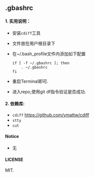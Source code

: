 ## .gbashrc


#### 1. 实用说明：

- 安装`cdiff`工具
- 文件放在用户根目录下
- 在~/.bash_profile文件内添加如下配置

	```
	if [ -f ~/.gbashrc ]; then
    	. ~/.gbashrc
	fi
	```
	
- 重启Terminal即可.
- 进入repo,使用git df指令验证是否成功.

#### 2. 依赖库:

- `cdiff` <https://github.com/ymattw/cdiff>
- `stty` 
- `cut`


#### Notice

- 无

#### LICENSE
MIT.
